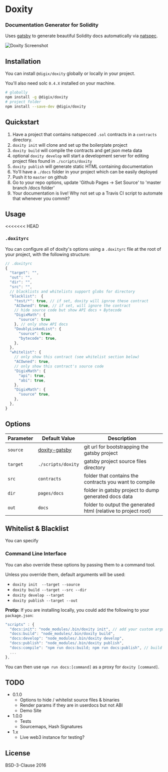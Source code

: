 # Doxity

### Documentation Generator for Solidity

Uses [gatsby](https://github.com/gatsbyjs/gatsby) to generate beautiful Solidity docs automatically via [natspec](https://github.com/ethereum/wiki/wiki/Ethereum-Natural-Specification-Format).

![Doxity Screenshot](http://i.imgur.com/9S6COQE.png)

## Installation

You can install `@digix/doxity` globally or locally in your project.

You'll also need solc `0.4.X` installed on your machine.

```bash
# globally
npm install -g @digix/doxity
# project folder
npm install --save-dev @digix/doxity
```

## Quickstart

1. Have a project that contains natspecced `.sol` contracts in a `contracts` directory.
1. `doxity init` will clone and set up the boilerplate project
1. `doxity build` will compile the contracts and get json meta data
1. optional `doxity develop` will start a development server for editing project files found in `./scripts/doxity`
1. `doxity publish` will generate static HTML containing documentation
1. Yo'll have a `./docs` folder in your project which can be easily deployed
1. Push it to `master` on github
1. Go to your repo options, update 'Github Pages -> Set Source' to 'master branch /docs folder'
1. Your documentation is live! Why not set up a Travis CI script to automate that whenever you commit?

## Usage

<<<<<<< HEAD
### `.doxityrc`

You can configure all of doxity's options using a `.doxityrc` file at the root of your project, with the following structure:

```javascript
// .doxityrc
{
  "target": "",
  "out": "",
  "dir": "",
  "src": "",
  // blacklists and whitelists support globs for directory
  "blacklist":  {
    "test/*": true, // if set, doxity will ignroe these contract
    "ACOwned": true, // if set, will ignore the contract
    // hide source code but show API docs + Bytecode
    "DigixMath": {
      "source": true
    }, // only show API docs
    "DoublyLinkedList": {
      "source": true,
      "bytecode": true,
    },
  },
  "whitelist": {
    // only show this contract (see whitelist section below)
    "ACOwned": true,
    // only show this contract's source code
    "DigixMath": {
      "api": true,
      "abi": true,
    },
    "DigixMath": {
      "source" true,
    },
  },
}
```

## Options

| Parameter | Default Value | Description |
|---|---|---|
|`source`|[doxity-gatsby](https://github.com/DigixGlobal/doxity-gatsby-starter-project.git)|git url for bootstrapping the gatsby project|
|`target`|`./scripts/doxity`|gatsby project source files directory
|`src`|`contracts`|folder that contains the contracts you want to compile|
|`dir`|`pages/docs`|folder in gatsby project to dump generated docs data|
|`out`|`docs`|folder to output the generated html (relative to project root)|

## Whitelist & Blacklist

You can specify


### Command Line Interface

You can also override these options by passing them to a command tool.

Unless you override them, default arguments will be used:

- `doxity init  --target --source`
- `doxity build --target --src --dir`
- `doxity develop --target`
- `doxity publish --target --out`

**Protip:** If you are installing locally, you could add the following to your `package.json`:

```javascript
"scripts" : {
  "docs:init": "node_modules/.bin/doxity init", // add your custom arguments (see API below)
  "docs:build": "node_modules/.bin/doxity build",
  "docs:develop": "node_modules/.bin/doxity develop",
  "docs:publish": "node_modules/.bin/doxity publish",
  "docs:compile": "npm run docs:build; npm run docs:publish", // build + publish
  ...
},
```

You can then use `npm run docs:[command]` as a proxy for `doxity [command]`.

## TODO

* 0.1.0
  * Options to hide / whitelist source files & binaries
  * Render params if they are in userdocs but not ABI
  * Demo Site
* 1.0.0
  * Tests
  * Sourcemaps, Hash Signatures
* 1.x
  * Live web3 instance for testing?

## License

BSD-3-Clause 2016
